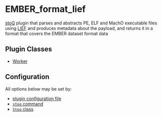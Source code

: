 # EMBER_format_lief

[stoQ](https://stoq-framework.readthedocs.io/en/latest/index.html) plugin that parses and abstracts PE, ELF and MachO executable files using [LIEF](https://lief.quarkslab.com/doc/latest/index.html) and produces metadata about the payload, and returns it in a format that covers the EMBER dataset format data

## Plugin Classes

- [Worker](https://stoq-framework.readthedocs.io/en/latest/dev/workers.html)

## Configuration

All options below may be set by:

- [plugin configuration file](https://stoq-framework.readthedocs.io/en/latest/dev/plugin_overview.html#configuration)
- [`stoq` command](https://stoq-framework.readthedocs.io/en/latest/gettingstarted.html#plugin-options)
- [`Stoq` class](https://stoq-framework.readthedocs.io/en/latest/dev/core.html?highlight=plugin_opts#using-providers)

